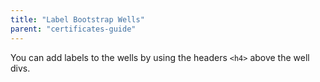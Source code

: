 ```yaml
---
title: "Label Bootstrap Wells"
parent: "certificates-guide"
---
```


You can add labels to the wells by using the headers `<h4>` above the well divs.
